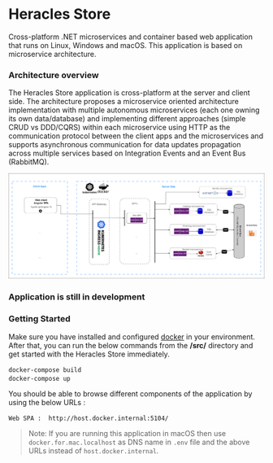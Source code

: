 # Heracles Store
Cross-platform .NET microservices and container based web application that runs on Linux, Windows and macOS. This application is based on microservice architecture.

### Architecture overview
The Heracles Store application is cross-platform at the server and client side.
The architecture proposes a microservice oriented architecture implementation with multiple autonomous microservices 
(each one owning its own data/database) and implementing different approaches (simple CRUD vs DDD/CQRS) within each microservice using HTTP 
as the communication protocol between the client apps and the microservices and supports asynchronous communication for data 
updates propagation across multiple services based on Integration Events and an Event Bus (RabbitMQ).

![](img/Solution_Architecture.png)

### Application is still in development

### Getting Started

Make sure you have installed and configured [docker](https://docs.docker.com/docker-for-windows/install/) in your environment. After that, you can run 
the below commands from the **/src/** directory and get started with the Heracles Store immediately.

```powershell
docker-compose build
docker-compose up
```

You should be able to browse different components of the application by using the below URLs :

```
Web SPA :  http://host.docker.internal:5104/
```

>Note: If you are running this application in macOS then use `docker.for.mac.localhost` as DNS name in `.env` file and the above URLs instead of `host.docker.internal`.
